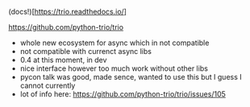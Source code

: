 (docs!)[https://trio.readthedocs.io/]

https://github.com/python-trio/trio

- whole new ecosystem for async which in not compatible
- not compatible with currenct async libs
- 0.4 at this moment, in dev 
- nice interface however too much work without other libs 
- pycon talk was good, made sence, wanted to use this but I guess I cannot currently
- lot of info here: https://github.com/python-trio/trio/issues/105
